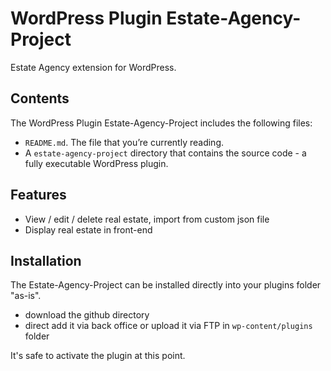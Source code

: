 # WordPress Plugin Estate-Agency-Project

Estate Agency extension for WordPress.

## Contents

The WordPress Plugin Estate-Agency-Project includes the following files:

* `README.md`. The file that you’re currently reading.
* A `estate-agency-project` directory that contains the source code - a fully executable WordPress plugin.

## Features

* View / edit / delete real estate, import from custom json file
* Display real estate in front-end

## Installation

The Estate-Agency-Project can be installed directly into your plugins folder "as-is".

* download the github directory
* direct add it via back office or upload it via FTP in `wp-content/plugins` folder

It's safe to activate the plugin at this point.